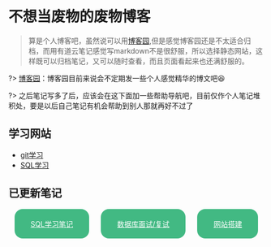 # 不想当废物的废物博客

> 算是个人博客吧，虽然说可以用[博客园](https://www.cnblogs.com/yuelblog/),但是感觉博客园还是不太适合归档，而用有道云笔记感觉写markdown不是很舒服，所以选择静态网站，这样既可以归档笔记，又可以随时查看，而且页面看起来也还满舒服的。

?> [博客园](https://www.cnblogs.com/yuelblog/)：博客园目前来说会不定期发一些个人感觉精华的博文吧:laughing:

?> 之后笔记写多了后，应该会在这下面加一些帮助导航吧，目前仅作个人笔记堆积处，要是以后自己笔记有机会帮助到别人那就再好不过了

## 学习网站

- [git学习](https://learngitbranching.js.org/?locale=zh_CN) 
- [SQL学习](http://xuesql.cn/)

## 已更新笔记

<div style="display:flex;justify-content:space-around;">
    <div style="background-color:#42B983;padding:1.2rem 2rem;border-radius:1rem;">
        <a href="/#/data-analysis/sql" style="color:#fff">SQL学习笔记</a>
    </div>
	<div style="color:#fff;background-color:#42B983;padding:1.2rem 2rem;border-radius:1rem;">
    	<a href="/#/data-analysis/database" style="color:#fff">数据库面试/复试</a>
    </div>
    <div style="color:#fff;background-color:#42B983;padding:1.2rem 2rem;border-radius:1rem;">
        <a href="/#/normal-note/2022-1-21" style="color:#fff">网站搭建</a>
    </div>
</div>